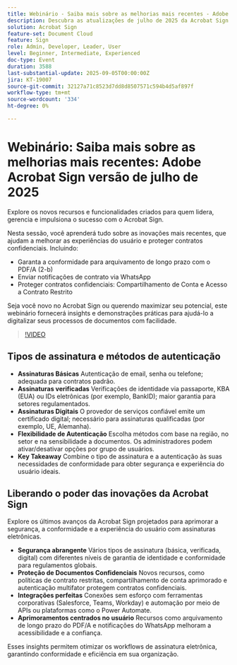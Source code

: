 ```yaml
---
title: Webinário - Saiba mais sobre as melhorias mais recentes - Adobe Acrobat Sign julho versão 2025
description: Descubra as atualizações de julho de 2025 da Acrobat Sign - conformidade com o PDF/A, notificações do WhatsApp e segurança aprimorada de contratos para líderes e administradores.
solution: Acrobat Sign
feature-set: Document Cloud
feature: Sign
role: Admin, Developer, Leader, User
level: Beginner, Intermediate, Experienced
doc-type: Event
duration: 3588
last-substantial-update: 2025-09-05T00:00:00Z
jira: KT-19007
source-git-commit: 32127a71c8523d7dd8d8507571c594b4d5af897f
workflow-type: tm+mt
source-wordcount: '334'
ht-degree: 0%

---
```



# Webinário: Saiba mais sobre as melhorias mais recentes: Adobe Acrobat Sign versão de julho de 2025

Explore os novos recursos e funcionalidades criados para quem lidera, gerencia e impulsiona o sucesso com o Acrobat Sign.

Nesta sessão, você aprenderá tudo sobre as inovações mais recentes, que ajudam a melhorar as experiências do usuário e proteger contratos confidenciais. Incluindo:

* Garanta a conformidade para arquivamento de longo prazo com o PDF/A (2-b)
* Enviar notificações de contrato via WhatsApp
* Proteger contratos confidenciais: Compartilhamento de Conta e Acesso a Contrato Restrito

Seja você novo no Acrobat Sign ou querendo maximizar seu potencial, este webinário fornecerá insights e demonstrações práticas para ajudá-lo a digitalizar seus processos de documentos com facilidade.

>[!VIDEO](https://video.tv.adobe.com/v/3473003/?learn=on&enablevpops)

## Tipos de assinatura e métodos de autenticação

* **Assinaturas Básicas** Autenticação de email, senha ou telefone; adequada para contratos padrão.
* **Assinaturas verificadas** Verificações de identidade via passaporte, KBA (EUA) ou IDs eletrônicas (por exemplo, BankID); maior garantia para setores regulamentados.
* **Assinaturas Digitais** O provedor de serviços confiável emite um certificado digital; necessário para assinaturas qualificadas (por exemplo, UE, Alemanha).
* **Flexibilidade de Autenticação** Escolha métodos com base na região, no setor e na sensibilidade a documentos. Os administradores podem ativar/desativar opções por grupo de usuários.
* **Key Takeaway** Combine o tipo de assinatura e a autenticação às suas necessidades de conformidade para obter segurança e experiência do usuário ideais.

## Liberando o poder das inovações da Acrobat Sign

Explore os últimos avanços da Acrobat Sign projetados para aprimorar a segurança, a conformidade e a experiência do usuário com assinaturas eletrônicas.

* **Segurança abrangente** Vários tipos de assinatura (básica, verificada, digital) com diferentes níveis de garantia de identidade e conformidade para regulamentos globais.
* **Proteção de Documentos Confidenciais** Novos recursos, como políticas de contrato restritas, compartilhamento de conta aprimorado e autenticação multifator protegem contratos confidenciais.
* **Integrações perfeitas** Conexões sem esforço com ferramentas corporativas (Salesforce, Teams, Workday) e automação por meio de APIs ou plataformas como o Power Automate.
* **Aprimoramentos centrados no usuário** Recursos como arquivamento de longo prazo do PDF/A e notificações do WhatsApp melhoram a acessibilidade e a confiança.

Esses insights permitem otimizar os workflows de assinatura eletrônica, garantindo conformidade e eficiência em sua organização.